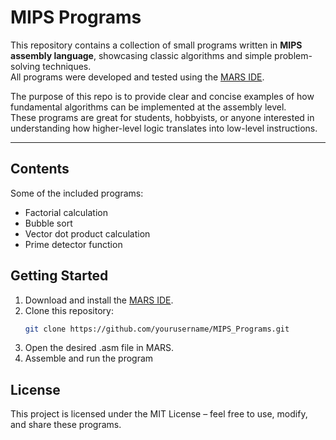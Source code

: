 # MIPS Programs

This repository contains a collection of small programs written in **MIPS assembly language**, showcasing classic algorithms and simple problem-solving techniques.  
All programs were developed and tested using the [MARS IDE](http://courses.missouristate.edu/kenvollmar/mars/).

The purpose of this repo is to provide clear and concise examples of how fundamental algorithms can be implemented at the assembly level.  
These programs are great for students, hobbyists, or anyone interested in understanding how higher-level logic translates into low-level instructions.

---

## Contents

Some of the included programs:
- Factorial calculation
- Bubble sort
- Vector dot product calculation
- Prime detector function



## Getting Started

1. Download and install the [MARS IDE](http://courses.missouristate.edu/kenvollmar/mars/).
2. Clone this repository:
   ```bash
   git clone https://github.com/yourusername/MIPS_Programs.git
3. Open the desired .asm file in MARS.
4. Assemble and run the program

## License
This project is licensed under the MIT License – feel free to use, modify, and share these programs.
